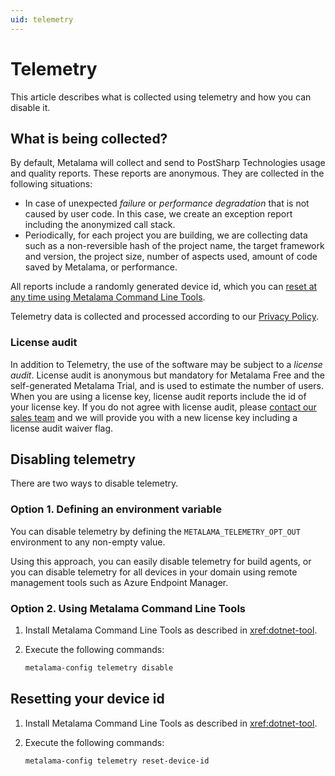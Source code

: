 ```yaml
---
uid: telemetry
---
```


# Telemetry

This article describes what is collected using telemetry and how you can disable it.

## What is being collected?

By default, Metalama will collect and send to PostSharp Technologies usage and quality reports. These reports are anonymous. They are collected in the following situations:

* In case of unexpected _failure_ or _performance degradation_ that is not caused by user code. In this case, we create an exception report including the anonymized call stack.
* Periodically, for each project you are building, we are collecting data such as a non-reversible hash of the project name, the target framework and version, the project size, number of aspects used, amount of code saved by Metalama, or performance.

All reports include a randomly generated device id, which you can [reset at any time using Metalama Command Line Tools](#resetting-your-device-id).

Telemetry data is collected and processed according to our [Privacy Policy](https://www.postsharp.net/company/legal/privacy-policy).

### License audit

In addition to Telemetry, the use of the software may be subject to a _license audit_. License audit is anonymous but mandatory for Metalama Free and the self-generated Metalama Trial, and is used to estimate the number of users. When you are using a license key, license audit reports include the id of your license key. If you do not agree with license audit, please [contact our sales team](mailto:hello@postsharp.net) and we will provide you with a new license key including a license audit waiver flag.

## Disabling telemetry

There are two ways to disable telemetry.

### Option 1. Defining an environment variable

You can disable telemetry by defining the `METALAMA_TELEMETRY_OPT_OUT` environment to any non-empty value. 

Using this approach, you can easily disable telemetry for build agents, or you can disable telemetry for all devices in your domain using remote management tools such as Azure Endpoint Manager.

### Option 2. Using Metalama Command Line Tools

1. Install Metalama Command Line Tools as described in <xref:dotnet-tool>.
2. Execute the following commands:

   ```powershell
   metalama-config telemetry disable
   ```

## Resetting your device id

1. Install Metalama Command Line Tools as described in <xref:dotnet-tool>.
2. Execute the following commands:

   ```powershell
   metalama-config telemetry reset-device-id
   ```

